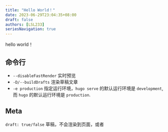 ```yaml
---
title: "Hello World！"
date: 2023-06-29T23:04:35+08:00
draft: false
authors: [LSL233]
seriesNavigation: true
---
```

hello world！

## 命令行
- `--disableFastRender` 实时预览
- `-D/--buildDrafts` 渲染草稿文章
-  `-e production` 指定运行环境，`hugo serve` 的默认运行环境是 `development`, 而 `hugo` 的默认运行环境是 `production`.

## Meta
`draft: true/false` 草稿，不会渲染到页面，或者  